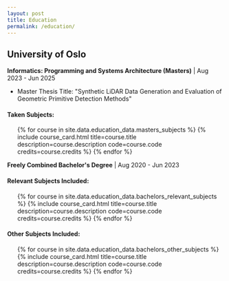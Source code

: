 ```yaml
---
layout: post
title: Education
permalink: /education/
---
```


## University of Oslo

**Informatics: Programming and Systems Architecture (Masters)** | Aug 2023 - Jun 2025
* Master Thesis Title: "Synthetic LiDAR Data Generation and Evaluation of Geometric Primitive Detection Methods"

#### Taken Subjects:
<ul class="horizontal-list course-card-list">
  {% for course in site.data.education_data.masters_subjects %}
    {% include course_card.html title=course.title description=course.description code=course.code credits=course.credits %}
  {% endfor %}
</ul>


**Freely Combined Bachelor's Degree** | Aug 2020 - Jun 2023

#### Relevant Subjects Included:
<ul class="horizontal-list course-card-list">
  {% for course in site.data.education_data.bachelors_relevant_subjects %}
    {% include course_card.html title=course.title description=course.description code=course.code credits=course.credits %}
  {% endfor %}
</ul>

#### Other Subjects Included:
<ul class="horizontal-list course-card-list">
  {% for course in site.data.education_data.bachelors_other_subjects %}
    {% include course_card.html title=course.title description=course.description code=course.code credits=course.credits %}
  {% endfor %}
</ul>